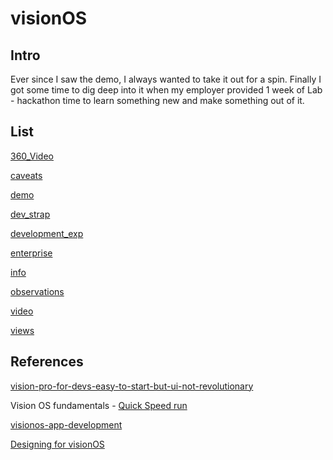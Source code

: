 # visionOS

## Intro

Ever since I saw the demo, I always wanted to take it out for a spin.
Finally I got some time to dig deep into it when my employer provided 1 week of Lab - hackathon time to learn something new and make something out of it.


## List

[360_Video](360_Video.md)

[caveats](caveats.md)

[demo](demo.md)

[dev_strap](dev_strap.md)

[development_exp](development_exp.md)

[enterprise](enterprise.md)

[info](/ios/visionOS/info.md)

[observations](observations.md)

[video](/ios/visionOS/video.md)

[views](views.md)

## References

[vision-pro-for-devs-easy-to-start-but-ui-not-revolutionary](https://thenewstack.io/vision-pro-for-devs-easy-to-start-but-ui-not-revolutionary/)


Vision OS fundamentals - [Quick Speed run](https://www.youtube.com/watch?v=4gz62Ze15a8&t=44s) 

[visionos-app-development](https://www.leewayhertz.com/visionos-app-development/)

[Designing for visionOS](https://developer.apple.com/design/human-interface-guidelines/designing-for-visionos) 